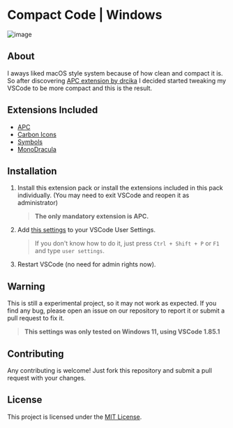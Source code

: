 # Compact Code | Windows

![image](https://github.com/euaaron/compact-code/assets/26356962/5ae9a638-5680-4440-a3c9-aaf01f32eb7d)

## About

I aways liked macOS style system because of how clean and compact it is. So after discovering [APC extension by drcika](https://marketplace.visualstudio.com/items?itemName=drcika.apc-extension) I decided started tweaking my VSCode to be more compact and this is the result.

## Extensions Included

- [APC](https://marketplace.visualstudio.com/items?itemName=drcika.apc-extension)
- [Carbon Icons](https://marketplace.visualstudio.com/items?itemName=antfu.icons-carbon)
- [Symbols](https://marketplace.visualstudio.com/items?itemName=miguelsolorio.symbols)
- [MonoDracula](https://marketplace.visualstudio.com/items?itemName=diego-ferreira.monodracula)

## Installation

1. Install this extension pack or install the extensions included in this pack individually. (You may need to exit VSCode and reopen it as administrator)
    > **The only mandatory extension is APC.**
2. Add [this settings](https://gist.githubusercontent.com/euaaron/85b5833117a90be8e33b8d1726ca78f0/raw/fe84206686d61db0430be74382b27e95f732a49a/settings.json) to your VSCode User Settings.
    > If you don't know how to do it, just press `Ctrl + Shift + P` or `F1` and type `user settings`.
3. Restart VSCode (no need for admin rights now).

## **Warning**

This is still a experimental project, so it may not work as expected. If you find any bug, please open an issue on our repository to report it or submit a pull request to fix it.
> **This settings was only tested on Windows 11, using VSCode 1.85.1**

## Contributing

Any contributing is welcome!
Just fork this repository and submit a pull request with your changes.

## License

This project is licensed under the [MIT License](./LICENSE.md).
